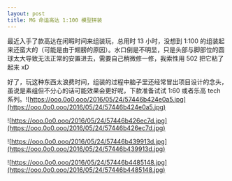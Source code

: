 ```yaml
---
layout: post
title: MG 命运高达 1:100 模型拼装
---
```

最近入手了款高达在闲暇时间来组装玩，总用时 13 小时，没想到 1:100 的组装起来还蛮大的（可能是由于翅膀的原因）。水口倒是不明显，只是头部与脚部位的圆球太大导致无法正常的安置进去，需要自己稍微修一修，我索性用 502 把它粘了起来 xD

好了，玩这种东西太浪费时间，组装的过程中脑子里还经常冒出项目设计的念头，虽说是素组但不分心的话可能效果会更好呢，下款准备试试 1:60 或者乐高 tech 系列。![https://ooo.0o0.ooo/2016/05/24/57446b424e0a5.jpg](https://ooo.0o0.ooo/2016/05/24/57446b424e0a5.jpg)

![https://ooo.0o0.ooo/2016/05/24/57446b426ec7d.jpg](https://ooo.0o0.ooo/2016/05/24/57446b426ec7d.jpg)

![https://ooo.0o0.ooo/2016/05/24/57446b439913d.jpg](https://ooo.0o0.ooo/2016/05/24/57446b439913d.jpg)

![https://ooo.0o0.ooo/2016/05/24/57446b4485148.jpg](https://ooo.0o0.ooo/2016/05/24/57446b4485148.jpg)
